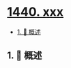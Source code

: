 # [1440. xxx](https://github.com/Tdahuyou/TNotes.leetcode/tree/main/notes/1440.%20xxx)

<!-- region:toc -->

- [1. 📝 概述](#1--概述)

<!-- endregion:toc -->

## 1. 📝 概述
